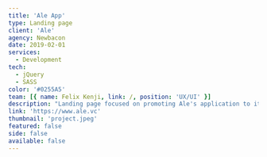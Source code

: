```yaml
---
title: 'Ale App'
type: Landing page
client: 'Ale'
agency: Newbacon
date: 2019-02-01
services:
  - Development
tech:
  - jQuery
  - SASS
color: '#0255A5'
team: [{ name: Felix Kenji, link: /, position: 'UX/UI' }]
description: "Landing page focused on promoting Ale's application to its customers, with segmented targeting and small interactions based on scrolling the page."
link: 'https://www.ale.vc'
thumbnail: 'project.jpeg'
featured: false
side: false
available: false
---
```


